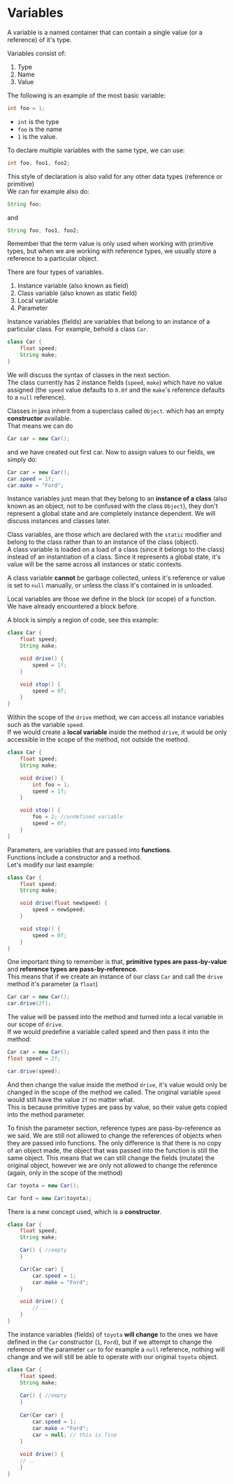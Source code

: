 # Variables
A variable is a named container that can contain a single value (or a reference) of it's type.

Variables consist of:
1. Type
2. Name
3. Value

The following is an example of the most basic variable:
```java
int foo = 1;
```

- `int` is the type
- `foo` is the name
- `1` is the value.

To declare multiple variables with the same type, we can use:
```java
int foo, foo1, foo2;
```

This style of declaration is also valid for any other data types (reference or primitive)\
We can for example also do:
```java
String foo;
```

and
```java
String foo, foo1, foo2;
```

Remember that the term value is only used when working with primitive types, but when we are working with reference types, we usually store a reference to a particular object. 

There are four types of variables.
1. Instance variable (also known as field)
2. Class variable (also known as static field)
3. Local variable
4. Parameter

Instance variables (fields) are variables that belong to an instance of a particular class. For example, behold a class `Car`.
```java
class Car {
    float speed;
    String make;
}
```

We will discuss the syntax of classes in the next section.\
The class currently has 2 instance fields (`speed`, `make`) which have no value assigned (the `speed` value defaults to `0.0f` and the `make`'s reference defaults to a `null` reference).

Classes in java inherit from a superclass called `Object`. which has an empty **constructor** available.\
That means we can do
```java
Car car = new Car();
```

and we have created out first car. Now to assign values to our fields, we simply do:
```java
Car car = new Car();
car.speed = 1f;
car.make = "Ford";
```

Instance variables just mean that they belong to an **instance of a class** (also known as an object, not to be confused with the class `Object`), they don't represent a global state and are completely instance dependent. We will discuss instances and classes later.

Class variables, are those which are declared with the `static` modifier and belong to the class rather than to an instance of the class (object).\
A class variable is loaded on a load of a class (since it belongs to the class) instead of an instantiation of a class. Since it represents a global state, it's value will be the same across all instances or static contexts.

A class variable **cannot** be garbage collected, unless it's reference or value is set to `null` manually, or unless the class it's contained in is unloaded.

Local variables are those we define in the block (or scope) of a function.\
We have already encountered a block before.

A block is simply a region of code, see this example:
```java
class Car {
    float speed;
    String make;

    void drive() {
        speed = 1f;
    }

    void stop() {
        speed = 0f;
    }
}
```

Within the scope of the `drive` method, we can access all instance variables such as the variable `speed`.\
If we would create a **local variable** inside the method `drive`, it would be only accessible in the scope of the method, not outside the method.
```java
class Car {
    float speed;
    String make;

    void drive() {
        int foo = 1;
        speed = 1f;
    }

    void stop() {
        foo = 2; //undefined variable
        speed = 0f;
    }
}
```

Parameters, are variables that are passed into **functions**.\
Functions include a constructor and a method.\
Let's modify our last example:
```java
class Car {
    float speed;
    String make;

    void drive(float newSpeed) {
        speed = newSpeed;
    }

    void stop() {
        speed = 0f;
    }
}
```

One important thing to remember is that, **primitive types are pass-by-value** and **reference types are pass-by-reference**.\
This means that if we create an instance of our class `Car` and call the `drive` method it's parameter (a `float`)
```java
Car car = new Car();
car.drive(2f);
```

The value will be passed into the method and turned into a local variable in our scope of `drive`.\
If we would predefine a variable called speed and then pass it into the method:
```java
Car car = new Car();
float speed = 2f;

car.drive(speed);
```

And then change the value inside the method `drive`, it's value would only be changed in the scope of the method we called. The original variable `speed` would still have the value `2f` no matter what.\
This is because primitive types are pass by value, so their value gets copied into the method parameter. 

To finish the parameter section, reference types are pass-by-reference as we said. We are still not allowed to change the references of objects when they are passed into functions. The only difference is that there is no copy of an object made, the object that was passed into the function is still the same object. This means that we can still change the fields (mutate) the original object, however we are only not allowed to change the reference (again, only in the scope of the method)
```java
Car toyota = new Car();

Car ford = new Car(toyota);
```


There is a new concept used, which is a **constructor**.
```java
class Car {
    float speed;
    String make;

    Car() { //empty
    }

    Car(Car car) {
        car.speed = 1;
        car.make = "Ford";
    }

    void drive() {
        // ..
    }
}
```

The instance variables (fields) of `toyota` **will change** to the ones we have defined in the `Car` constructor (`1`, `Ford`), but if we attempt to change the reference of the parameter `car` to for example  a `null` reference, nothing will change and we will still be able to operate with our original `toyota` object.

```java
class Car {
    float speed;
    String make;
    
    Car() { //empty
    }
    
    Car(Car car) {
        car.speed = 1;
        car.make = "Ford";
        car = null; // this is fine
    }
    
    void drive() {
    // ..
    }
}
 
```
